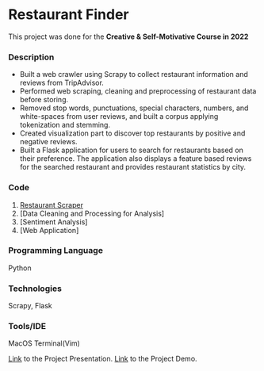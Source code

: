 # Restaurant Finder

This project was done for the **Creative & Self-Motivative Course in 2022**

### Description
* Built a web crawler using Scrapy to collect restaurant information and reviews from TripAdvisor.
* Performed web scraping, cleaning and preprocessing of restaurant data before storing.
* Removed stop words, punctuations, special characters, numbers, and white-spaces from user reviews, and built a corpus applying tokenization and stemming.
* Created visualization part to discover top restaurants by positive and negative reviews.
* Built a Flask application for users to search for restaurants based on their preference. The application also displays a feature based reviews for the searched restaurant and provides restaurant statistics by city.

### Code
1. [Restaurant Scraper](https://github.com/saayih/tripadvisor_spider)
2. [Data Cleaning and Processing for Analysis]
3. [Sentiment Analysis]
4. [Web Application]

### Programming Language
Python

### Technologies
Scrapy, Flask

### Tools/IDE
MacOS Terminal(Vim)


[Link](https://www.youtube.com/watch?v=JgqRyMSpNFY) to the Project Presentation.
[Link](https://www.youtube.com/watch?v=kxQ9i1If2ak) to the Project Demo.
